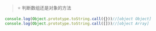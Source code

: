 > :star: 判断数组还是对象的方法

```javaScript
console.log(Object.prototype.toString.call({}))//[object Object]
console.log(Object.prototype.toString.call([]))//[object Array]
```